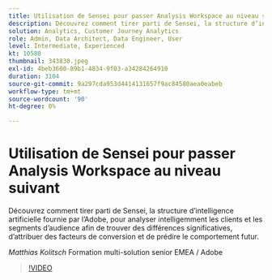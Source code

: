 ```yaml
---
title: Utilisation de Sensei pour passer Analysis Workspace au niveau suivant
description: Découvrez comment tirer parti de Sensei, la structure d’intelligence artificielle fournie par Adobe, pour analyser intelligemment les segments de clients et d’audiences sur ... (Les descriptions doivent comporter entre 60 et 160 caractères)
solution: Analytics, Customer Journey Analytics
role: Admin, Data Architect, Data Engineer, User
level: Intermediate, Experienced
kt: 10580
thumbnail: 343830.jpeg
exl-id: 4beb3600-89b1-4834-9f03-a34284264910
duration: 3104
source-git-commit: 9a297cda953d4414131657f9ac84580aea0eabeb
workflow-type: tm+mt
source-wordcount: '90'
ht-degree: 0%

---
```


# Utilisation de Sensei pour passer Analysis Workspace au niveau suivant

Découvrez comment tirer parti de Sensei, la structure d’intelligence artificielle fournie par l’Adobe, pour analyser intelligemment les clients et les segments d’audience afin de trouver des différences significatives, d’attribuer des facteurs de conversion et de prédire le comportement futur.

*Matthias Kolitsch* Formation multi-solution senior EMEA / Adobe

>[!VIDEO](https://video.tv.adobe.com/v/343830/?quality=12&learn=on)
